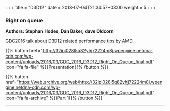 +++
title = "D3D12"
date = 2018-07-04T21:34:57+03:00
weight = 5
+++

### Right on queue
**Authors: Stephan Hodes, Dan Baker, dave Oldcorn**

GDC2016 talk about D3D12 related performance tips by AMD.

{{% button href="http://32ipi028l5q82yhj72224m8j.wpengine.netdna-cdn.com/wp-content/uploads/2016/03/GDC_2016_D3D12_Right_On_Queue_final.pdf" icon="fa fa-file" %}}Presentation{{% /button %}}

{{% button href="https://web.archive.org/web/http://32ipi028l5q82yhj72224m8j.wpengine.netdna-cdn.com/wp-content/uploads/2016/03/GDC_2016_D3D12_Right_On_Queue_final.pdf" icon="fa fa-archive" %}}Part 1{{% /button %}}

***